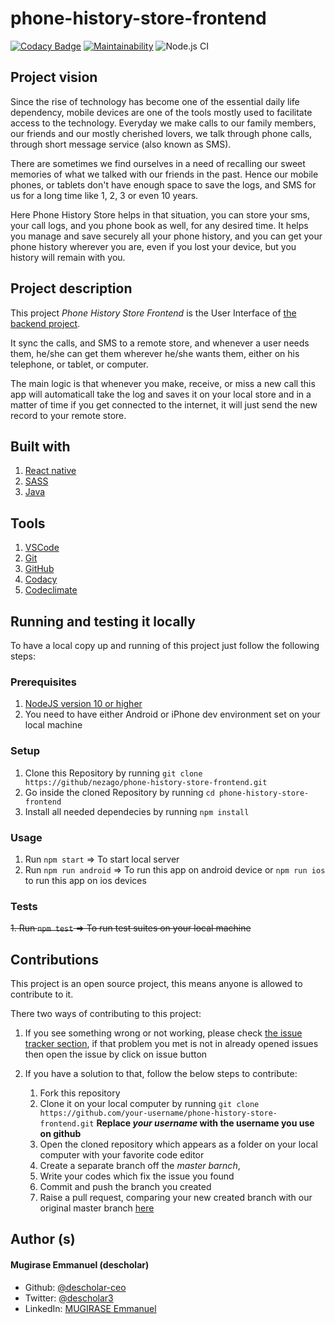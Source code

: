# phone-history-store-frontend
[![Codacy Badge](https://api.codacy.com/project/badge/Grade/e1c7c0497f5a487d90610ab41e9db55f)](https://app.codacy.com/gh/nezago/phone-history-store-frontend?utm_source=github.com&utm_medium=referral&utm_content=nezago/phone-history-store-frontend&utm_campaign=Badge_Grade_Dashboard)  [![Maintainability](https://api.codeclimate.com/v1/badges/e5ff93644af293ab0e46/maintainability)](https://codeclimate.com/github/nezago/phone-history-store-frontend/maintainability)  ![Node.js CI](https://github.com/nezago/phone-history-store-frontend/workflows/Node.js%20CI/badge.svg)

## Project vision
Since the rise of technology has become one of the essential daily life dependency, mobile devices are one of the tools mostly used to facilitate access to the technology. Everyday we make calls to our family members, our friends and our mostly cherished lovers, we talk through phone calls, through short message service (also known as SMS).

There are sometimes we find ourselves in a need of recalling our sweet memories of what we talked with our friends in the past. Hence our mobile phones, or tablets don't have enough space to save the logs, and SMS for us for a long time like 1, 2, 3 or even 10 years.

Here Phone History Store helps in that situation, you can store your sms, your call logs, and you phone book as well, for any desired time. It helps you manage and save securely all your phone history, and you can get your phone history wherever you are, even if you lost your device, but you history will remain with you.

## Project description
This project *Phone History Store Frontend* is the User Interface of [the backend project](https://github.com/nezago/phone-history-store-backend).

It sync the calls, and SMS to a remote store, and whenever a user needs them, he/she can get them wherever he/she wants them, either on his telephone, or tablet, or computer.

The main logic is that whenever you make, receive, or miss a new call this app will automaticall take the log and saves it on your local store and in a matter of time if you get connected to the internet, it will just send the new record to your remote store. 

## Built with
1. [React native](https://reactnative.dev/)
1. [SASS](https://sass-lang.com/)
1. [Java](https://www.java.com/en/)

## Tools
1. [VSCode](https://code.visualstudio.com/)
1. [Git](https://git-scm.com/)
1. [GitHub](https://www.github.com/)
1. [Codacy](https://www.codacy.com/)
1. [Codeclimate](https://codeclimate.com/)

## Running and testing it locally
To have a local copy up and running of this project just follow the following steps:

### Prerequisites
1. [NodeJS version 10 or higher](https://nodejs.org/en/)
1. You need to have either Android or iPhone dev environment set on your local machine

### Setup
1. Clone this Repository by running `git clone https://github/nezago/phone-history-store-frontend.git`
1. Go inside the cloned Repository by running `cd phone-history-store-frontend`
1. Install all needed dependecies by running `npm install`

### Usage
1. Run `npm start` => To start local server
1. Run `npm run android` => To run this app on android device or `npm run ios` to run this app on ios devices

### Tests
~~1. Run `npm test` => To run test suites on your local machine~~

## Contributions
This project is an open source project, this means anyone is allowed to contribute to it.

There two ways of contributing to this project:

1. If you see something wrong or not working, please check [the issue tracker section](https://github.com/nezago/phone-history-store-frontend/issues), if that problem you met is not in already opened issues then open the issue by click on issue button

1. If you have a solution to that, follow the below steps to contribute:
    1. Fork this repository
    1. Clone it on your local computer by running `git clone https://github.com/your-username/phone-history-store-frontend.git` __Replace *your username* with the username you use on github__
    1. Open the cloned repository which appears as a folder on your local computer with your favorite code editor
    1. Create a separate branch off the *master barnch*,
    1. Write your codes which fix the issue you found
    1. Commit and push the branch you created
    1. Raise a pull request, comparing your new created branch with our original master branch [here](https://github.com/nezago/phone-history-store-frontend)

## Author (s)
#### Mugirase Emmanuel (descholar)
* Github: [@descholar-ceo](https://github.com/descholar-ceo)
* Twitter: [@descholar3](https://twitter.com/descholar3)
* LinkedIn: [MUGIRASE Emmanuel](linkedin.com/in/mugirase-emmanuel-a90b49143)
